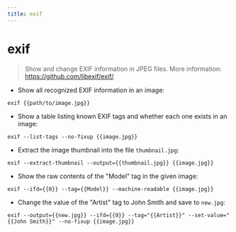 ```yaml
---
title: exif
---
```

# exif

> Show and change EXIF information in JPEG files.
> More information: <https://github.com/libexif/exif/>.

- Show all recognized EXIF information in an image:

`exif {{path/to/image.jpg}}`

- Show a table listing known EXIF tags and whether each one exists in an image:

`exif --list-tags --no-fixup {{image.jpg}}`

- Extract the image thumbnail into the file `thumbnail.jpg`:

`exif --extract-thumbnail --output={{thumbnail.jpg}} {{image.jpg}}`

- Show the raw contents of the "Model" tag in the given image:

`exif --ifd={{0}} --tag={{Model}} --machine-readable {{image.jpg}}`

- Change the value of the "Artist" tag to John Smith and save to `new.jpg`:

`exif --output={{new.jpg}} --ifd={{0}} --tag="{{Artist}}" --set-value="{{John Smith}}" --no-fixup {{image.jpg}}`
